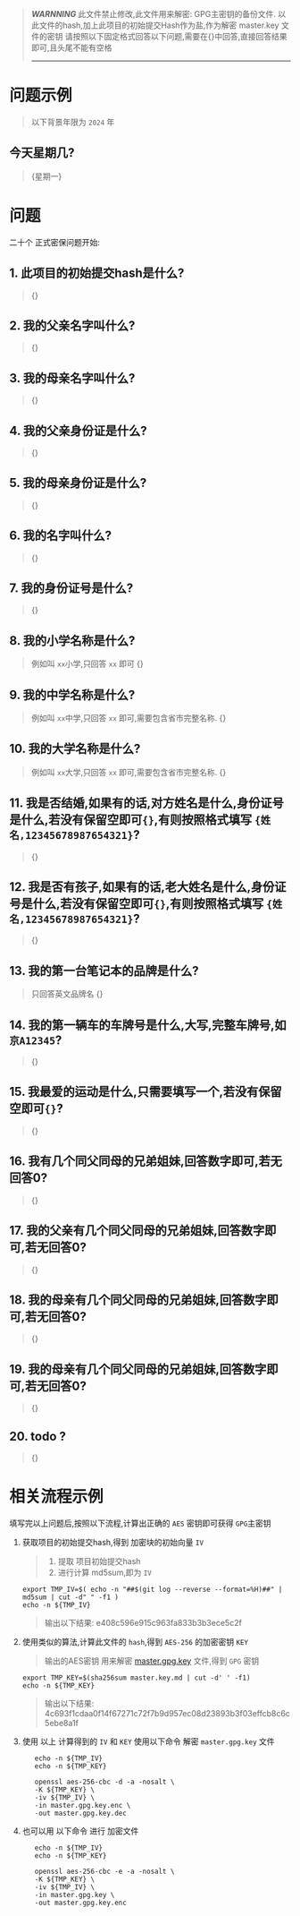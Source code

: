 > *******************WARNNING*******************
> 此文件禁止修改,此文件用来解密: GPG主密钥的备份文件.
> 以此文件的hash,加上此项目的初始提交Hash作为盐,作为解密 master.key 文件的密钥
> 请按照以下固定格式回答以下问题,需要在{}中回答,直接回答结果即可,且头尾不能有空格
> **********************************************

# 问题示例

> 以下背景年限为 `2024` 年

## 今天星期几?

> {星期一}

# 问题

二十个 正式密保问题开始:

## 1. 此项目的初始提交hash是什么?

> {}

## 2. 我的父亲名字叫什么?

> {}

## 3. 我的母亲名字叫什么?

> {}

## 4. 我的父亲身份证是什么?

> {}

## 5. 我的母亲身份证是什么?

> {}

## 6. 我的名字叫什么?

> {}

## 7. 我的身份证号是什么?

> {}

## 8. 我的小学名称是什么?

> 例如叫 `xx`小学,只回答 `xx` 即可
> {}

## 9. 我的中学名称是什么?

> 例如叫 `xx`中学,只回答 `xx` 即可,需要包含省市完整名称.
> {}

## 10. 我的大学名称是什么?

> 例如叫 `xx`大学,只回答 `xx` 即可,需要包含省市完整名称.
> {}

## 11. 我是否结婚,如果有的话,对方姓名是什么,身份证号是什么,若没有保留空即可`{}`,有则按照格式填写 `{姓名,12345678987654321}`?

> {}

## 12. 我是否有孩子,如果有的话,老大姓名是什么,身份证号是什么,若没有保留空即可`{}`,有则按照格式填写 `{姓名,12345678987654321}`?

> {}

## 13. 我的第一台笔记本的品牌是什么?

> 只回答英文品牌名
> {}

## 14. 我的第一辆车的车牌号是什么,大写,完整车牌号,如 `京A12345`?

> {}

## 15. 我最爱的运动是什么,只需要填写一个,若没有保留空即可`{}`?

> {}

## 16. 我有几个同父同母的兄弟姐妹,回答数字即可,若无回答0?

> {}

## 17. 我的父亲有几个同父同母的兄弟姐妹,回答数字即可,若无回答0?

> {}

## 18. 我的母亲有几个同父同母的兄弟姐妹,回答数字即可,若无回答0?

> {}

## 19. 我的母亲有几个同父同母的兄弟姐妹,回答数字即可,若无回答0?

> {}

## 20. todo ?

> {}

# 相关流程示例

填写完以上问题后,按照以下流程,计算出正确的 `AES` 密钥即可获得 `GPG`主密钥

1. 获取项目的初始提交hash,得到 加密块的初始向量 `IV`
   > 1. 提取 项目初始提交hash
   > 2. 进行计算 md5sum,即为 `IV`
    ```shell
    export TMP_IV=$( echo -n "##$(git log --reverse --format=%H)##" | md5sum | cut -d" " -f1 )
    echo -n ${TMP_IV}
    ```
   > 输出以下结果:
   > e408c596e915c963fa833b3b3ece5c2f
2. 使用类似的算法,计算此文件的 `hash`,得到  `AES-256` 的加密密钥 `KEY`
   > 输出的AES密钥 用来解密 [master.gpg.key](master.gpg.key) 文件,得到 `GPG` 密钥
    ```shell
    export TMP_KEY=$(sha256sum master.key.md | cut -d' ' -f1)
    echo -n ${TMP_KEY}
    ```
   > 输出以下结果:
   > 4c693f1cdaa0f14f67271c72f7b9d957ec08d23893b3f03effcb8c6c5ebe8a1f
3. 使用 以上 计算得到的 `IV` 和 `KEY` 使用以下命令 解密 `master.gpg.key` 文件
   ```shell
      echo -n ${TMP_IV}
      echo -n ${TMP_KEY}
   
      openssl aes-256-cbc -d -a -nosalt \
      -K ${TMP_KEY} \
      -iv ${TMP_IV} \
      -in master.gpg.key.enc \
      -out master.gpg.key.dec
   ```
4. 也可以用 以下命令 进行 加密文件
   ```shell
      echo -n ${TMP_IV}
      echo -n ${TMP_KEY}
   
      openssl aes-256-cbc -e -a -nosalt \
      -K ${TMP_KEY} \
      -iv ${TMP_IV} \
      -in master.gpg.key \
      -out master.gpg.key.enc
   ```